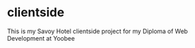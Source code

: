 clientside
==========

This is my Savoy Hotel clientside project for my Diploma of Web Development at Yoobee
